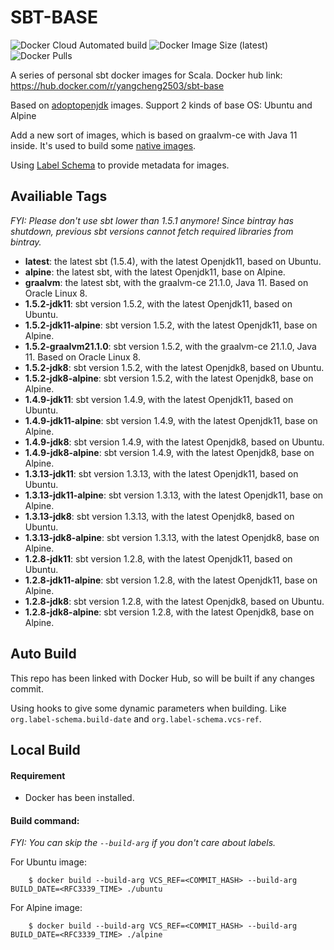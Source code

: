 # SBT-BASE

![Docker Cloud Automated build](https://img.shields.io/docker/cloud/automated/yangcheng2503/sbt-base)
![Docker Image Size (latest)](https://img.shields.io/docker/image-size/yangcheng2503/sbt-base/latest)
![Docker Pulls](https://img.shields.io/docker/pulls/yangcheng2503/sbt-base)

A series of personal sbt docker images for Scala. Docker hub link: https://hub.docker.com/r/yangcheng2503/sbt-base

Based on [adoptopenjdk](https://hub.docker.com/u/adoptopenjdk) images. Support 2 kinds of base OS: Ubuntu and Alpine

Add a new sort of images, which is based on graalvm-ce with Java 11 inside. It's used to build some [native images](https://www.graalvm.org/reference-manual/native-image/).

Using [Label Schema](http://label-schema.org/) to provide metadata for images.

## Availiable Tags

_FYI: Please don't use sbt lower than 1.5.1 anymore! Since bintray has shutdown, previous sbt versions cannot fetch required libraries from bintray._

- **latest**: the latest sbt (1.5.4), with the latest Openjdk11, based on Ubuntu.
- **alpine**: the latest sbt, with the latest Openjdk11, base on Alpine.
- **graalvm**: the latest sbt, with the graalvm-ce 21.1.0, Java 11. Based on Oracle Linux 8.
- **1.5.2-jdk11**: sbt version 1.5.2, with the latest Openjdk11, based on Ubuntu.
- **1.5.2-jdk11-alpine**: sbt version 1.5.2, with the latest Openjdk11, base on Alpine.
- **1.5.2-graalvm21.1.0**: sbt version 1.5.2, with the graalvm-ce 21.1.0, Java 11. Based on Oracle Linux 8.
- **1.5.2-jdk8**: sbt version 1.5.2, with the latest Openjdk8, based on Ubuntu.
- **1.5.2-jdk8-alpine**:  sbt version 1.5.2, with the latest Openjdk8, base on Alpine.
- **1.4.9-jdk11**: sbt version 1.4.9, with the latest Openjdk11, based on Ubuntu.
- **1.4.9-jdk11-alpine**:  sbt version 1.4.9, with the latest Openjdk11, base on Alpine.
- **1.4.9-jdk8**: sbt version 1.4.9, with the latest Openjdk8, based on Ubuntu.
- **1.4.9-jdk8-alpine**:  sbt version 1.4.9, with the latest Openjdk8, base on Alpine.
- **1.3.13-jdk11**: sbt version 1.3.13, with the latest Openjdk11, based on Ubuntu.
- **1.3.13-jdk11-alpine**:  sbt version 1.3.13, with the latest Openjdk11, base on Alpine.
- **1.3.13-jdk8**: sbt version 1.3.13, with the latest Openjdk8, based on Ubuntu.
- **1.3.13-jdk8-alpine**:  sbt version 1.3.13, with the latest Openjdk8, base on Alpine.
- **1.2.8-jdk11**: sbt version 1.2.8, with the latest Openjdk11, based on Ubuntu.
- **1.2.8-jdk11-alpine**:  sbt version 1.2.8, with the latest Openjdk11, base on Alpine.
- **1.2.8-jdk8**: sbt version 1.2.8, with the latest Openjdk8, based on Ubuntu.
- **1.2.8-jdk8-alpine**:  sbt version 1.2.8, with the latest Openjdk8, base on Alpine.

## Auto Build

This repo has been linked with Docker Hub, so will be built if any changes commit.

Using hooks to give some dynamic parameters when building. Like `org.label-schema.build-date` and `org.label-schema.vcs-ref`.

## Local Build

#### Requirement

- Docker has been installed.

#### Build command:

_FYI: You can skip the `--build-arg` if you don't care about labels._

For Ubuntu image:

```shell
    $ docker build --build-arg VCS_REF=<COMMIT_HASH> --build-arg BUILD_DATE=<RFC3339_TIME> ./ubuntu
```

For Alpine image:

```shell
    $ docker build --build-arg VCS_REF=<COMMIT_HASH> --build-arg BUILD_DATE=<RFC3339_TIME> ./alpine
```
